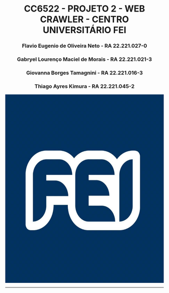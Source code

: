 <h1 align="center">
    CC6522 - PROJETO 2 - WEB CRAWLER - CENTRO UNIVERSITÁRIO FEI
</h1>

<h3 align="center">Flavio Eugenio de Oliveira Neto - RA 22.221.027-0</h3>
<h3 align="center">Gabryel Lourenço Maciel de Morais - RA 22.221.021-3</h3>
<h3 align="center"> Giovanna Borges Tamagnini - RA 22.221.016-3</h3>
<h3 align="center">Thiago Ayres Kimura - RA 22.221.045-2</h3>
 

<p align="center">
  <img alt="Logo" align="center" src ="https://github.com/gtamagnini/Biblioteca-FEI/blob/main/Image/FEI.jpg" width="700" height="600"></img>
<p>

***
